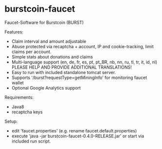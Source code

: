 # burstcoin-faucet
Faucet-Software for Burstcoin (BURST)

Features:
- Claim interval and amount adjustable
- Abuse protected via recaptcha + account, IP and cookie-tracking, limit claims per account. 
- Simple stats about donations and claims
- Multi-language support (en, de, fr, es, pt, pt_BR, nb, nn, ru, tl, tr, it, id, nl)
  PLEASE HELP AND PROVIDE ADDITIONAL TRANSLATIONS!
- Easy to run with included standalone tomcat server.
- Supports '/burst?requestType=getMiningInfo' for monitoring faucet wallet
- Optional Google Analytics support

Requirements:
- Java8
- recaptcha keys

Setup:
- edit 'faucet.properties' (e.g. rename faucet.default.properties) 
- execute 'java -jar burstcoin-faucet-0.4.0-RELEASE.jar' or start via included run script.



